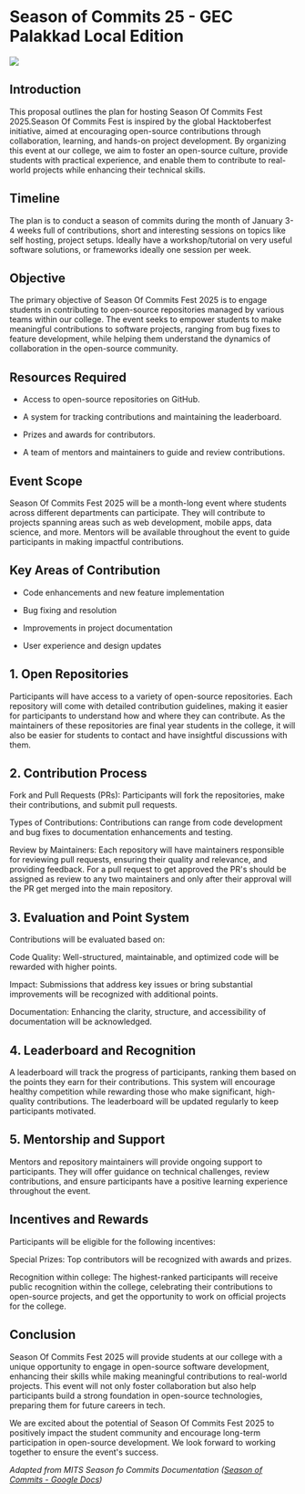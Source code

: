 # Season of Commits 25 - GEC Palakkad Local Edition

![](/home/vichukartha/Projects/Season%20of%20Commits%2025/assets/images/season_of_commits.png)

## Introduction

This proposal outlines the plan for hosting Season Of Commits Fest 2025.Season Of Commits Fest is inspired by the global Hacktoberfest initiative, aimed at encouraging open-source contributions through collaboration, learning, and hands-on project development. By organizing this event at our college, we aim to foster an open-source culture, provide students with practical experience, and enable them to contribute to real-world projects while enhancing their technical skills.

## Timeline

The plan is to conduct a season of commits during the month of January 3-4 weeks full of contributions, short and interesting sessions on topics like self hosting, project setups. Ideally have a workshop/tutorial on very useful software solutions, or frameworks ideally one session per week. 

## Objective

The primary objective of Season Of Commits Fest 2025 is to engage students in contributing to open-source repositories managed by various teams within our college. The event seeks to empower students to make meaningful contributions to software projects, ranging from bug fixes to feature development, while helping them understand the dynamics of collaboration in the open-source community.

## Resources Required

- Access to open-source repositories on GitHub.

- A system for tracking contributions and maintaining the leaderboard.

- Prizes and awards for contributors.

- A team of mentors and maintainers to guide and review contributions.

## Event Scope

Season Of Commits Fest 2025 will be a month-long event where students across different departments can participate. They will contribute to projects spanning areas such as web development, mobile apps, data science, and more. Mentors will be available throughout the event to guide participants in making impactful contributions.

## Key Areas of Contribution

- Code enhancements and new feature implementation

- Bug fixing and resolution

- Improvements in project documentation

- User experience and design updates

## 1. Open Repositories

Participants will have access to a variety of open-source repositories. Each repository will come with detailed contribution guidelines, making it easier for participants to understand how and where they can contribute. As the maintainers of these repositories are final year students in the college, it will also be easier for students to contact and have insightful discussions with them.

## 2. Contribution Process

Fork and Pull Requests (PRs): Participants will fork the repositories, make their contributions, and submit pull requests.

Types of Contributions: Contributions can range from code development and bug fixes to documentation enhancements and testing.

Review by Maintainers: Each repository will have maintainers responsible for reviewing pull requests, ensuring their quality and relevance, and providing feedback. For a pull request to get approved the PR's should be assigned as review to any two maintainers and only after their approval will the PR get merged into the main repository.

## 3. Evaluation and Point System

Contributions will be evaluated based on:

Code Quality: Well-structured, maintainable, and optimized code will be rewarded with higher points.

Impact: Submissions that address key issues or bring substantial improvements will be recognized with additional points.

Documentation: Enhancing the clarity, structure, and accessibility of documentation will be acknowledged.

## 4. Leaderboard and Recognition

A leaderboard will track the progress of participants, ranking them based on the points they earn for their contributions. This system will encourage healthy competition while rewarding those who make significant, high-quality contributions. The leaderboard will be updated regularly to keep participants motivated.

## 5. Mentorship and Support

Mentors and repository maintainers will provide ongoing support to participants. They will offer guidance on technical challenges, review contributions, and ensure participants have a positive learning experience throughout the event.

## Incentives and Rewards

Participants will be eligible for the following incentives:

Special Prizes: Top contributors will be recognized with awards and prizes.

Recognition within college: The highest-ranked participants will receive public recognition within the college, celebrating their contributions to open-source projects, and get the opportunity to work on official projects for the college.

## Conclusion

Season Of Commits Fest 2025 will provide students at our college with a unique opportunity to engage in open-source software development, enhancing their skills while making meaningful contributions to real-world projects. This event will not only foster collaboration but also help participants build a strong foundation in open-source technologies, preparing them for future careers in tech.

We are excited about the potential of Season Of Commits Fest 2025 to positively impact the student community and encourage long-term participation in open-source development. We look forward to working together to ensure the event's success.



_Adapted from MITS Season fo Commits Documentation ([Season of Commits - Google Docs](https://docs.google.com/document/d/1rIu3YmC0UgLrddHkkUrnw20j6uS3b5MK277KHU5J7uk/edit?usp=sharing))_

